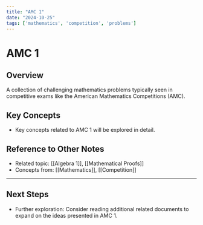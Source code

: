 ```yaml
---
title: "AMC 1"
date: "2024-10-25"
tags: ['mathematics', 'competition', 'problems']
---
```


# AMC 1

## Overview

A collection of challenging mathematics problems typically seen in competitive exams like the American Mathematics Competitions (AMC).

## Key Concepts

- Key concepts related to AMC 1 will be explored in detail.
  
## Reference to Other Notes

- Related topic: [[Algebra 1]], [[Mathematical Proofs]]
- Concepts from: [[Mathematics]], [[Competition]]
---

## Next Steps

- Further exploration: Consider reading additional related documents to expand on the ideas presented in AMC 1.
